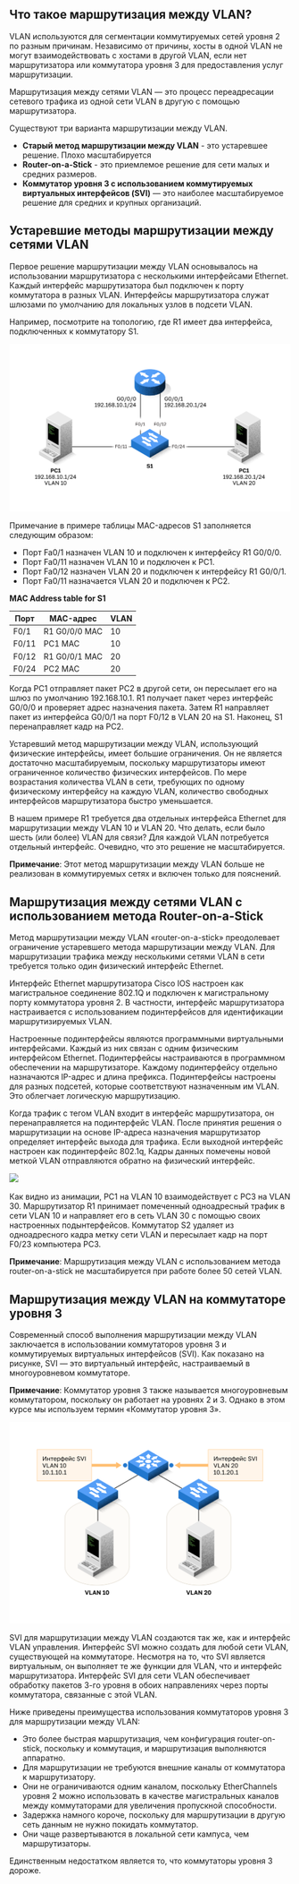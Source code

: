 <!-- 4.1.1 -->
## Что такое маршрутизация между VLAN?

VLAN используются для сегментации коммутируемых сетей уровня 2 по разным причинам. Независимо от причины, хосты в одной VLAN не могут взаимодействовать с хостами в другой VLAN, если нет маршрутизатора или коммутатора уровня 3 для предоставления услуг маршрутизации.

Маршрутизация между сетями VLAN — это процесс переадресации сетевого трафика из одной сети VLAN в другую с помощью маршрутизатора.

Существуют три варианта маршрутизации между VLAN.

* **Старый метод маршрутизации между VLAN** - это устаревшее решение. Плохо масштабируется
* **Router-on-a-Stick** - это приемлемое решение для сети малых и средних размеров.
* **Коммутатор уровня 3 с использованием коммутируемых виртуальных интерфейсов (SVI)** — это наиболее масштабируемое решение для средних и крупных организаций.

<!-- 4.1.2 -->
## Устаревшие методы маршрутизации между сетями VLAN

Первое решение маршрутизации между VLAN основывалось на использовании маршрутизатора с несколькими интерфейсами Ethernet. Каждый интерфейс маршрутизатора был подключен к порту коммутатора в разных VLAN. Интерфейсы маршрутизатора служат шлюзами по умолчанию для локальных узлов в подсети VLAN.

Например, посмотрите на топологию, где R1 имеет два интерфейса, подключенных к коммутатору S1.

![](./assets/4.1.2.svg)


Примечание в примере таблицы MAC-адресов S1 заполняется следующим образом:

* Порт Fa0/1 назначен VLAN 10 и подключен к интерфейсу R1 G0/0/0.
* Порт Fa0/11 назначен VLAN 10 и подключен к PC1.
* Порт Fa0/12 назначен VLAN 20 и подключен к интерфейсу R1 G0/0/1.
* Порт Fa0/11 назначается VLAN 20 и подключен к PC2.

**MAC Address table for S1**

| **Порт** | **MAC-адрес** | **VLAN** |
| --- | --- | --- |
| F0/1 | R1 G0/0/0 MAC | 10 |
| F0/11 | PC1 MAC | 10 |
| F0/12 | R1 G0/0/1 MAC | 20 |
| F0/24 | PC2 MAC | 20 |

Когда PC1 отправляет пакет PC2 в другой сети, он пересылает его на шлюз по умолчанию 192.168.10.1. R1 получает пакет через интерфейс G0/0/0 и проверяет адрес назначения пакета. Затем R1 направляет пакет из интерфейса G0/0/1 на порт F0/12 в VLAN 20 на S1. Наконец, S1 перенаправляет кадр на PC2.

Устаревший метод маршрутизации между VLAN, использующий физические интерфейсы, имеет большие ограничения. Он не является достаточно масштабируемым, поскольку маршрутизаторы имеют ограниченное количество физических интерфейсов. По мере возрастания количества VLAN в сети, требующих по одному физическому интерфейсу на каждую VLAN, количество свободных интерфейсов маршрутизатора быстро уменьшается.

В нашем примере R1 требуется два отдельных интерфейса Ethernet для маршрутизации между VLAN 10 и VLAN 20. Что делать, если было шесть (или более) VLAN для связи? Для каждой VLAN потребуется отдельный интерфейс. Очевидно, что это решение не масштабируется.

**Примечание**: Этот метод маршрутизации между VLAN больше не реализован в коммутируемых сетях и включен только для пояснений.

<!-- 4.1.3 -->
## Маршрутизация между сетями VLAN с использованием метода Router-on-a-Stick

Метод маршрутизации между VLAN «router-on-a-stick» преодолевает ограничение устаревшего метода маршрутизации между VLAN. Для маршрутизации трафика между несколькими сетями VLAN в сети требуется только один физический интерфейс Ethernet.

Интерфейс Ethernet маршрутизатора Cisco IOS настроен как магистральное соединение 802.1Q и подключен к магистральному порту коммутатора уровня 2. В частности, интерфейс маршрутизатора настраивается с использованием подинтерфейсов для идентификации маршрутизируемых VLAN.

Настроенные подинтерфейсы являются программными виртуальными интерфейсами. Каждый из них связан с одним физическим интерфейсом Ethernet. Подинтерфейсы настраиваются в программном обеспечении на маршрутизаторе. Каждому подинтерфейсу отдельно назначаются IP-адрес и длина префикса. Подинтерфейсы настроены для разных подсетей, которые соответствуют назначенным им VLAN. Это облегчает логическую маршрутизацию.

Когда трафик с тегом VLAN входит в интерфейс маршрутизатора, он перенаправляется на подинтерфейс VLAN. После принятия решения о маршрутизации на основе IP-адреса назначения маршрутизатор определяет интерфейс выхода для трафика. Если выходной интерфейс настроен как подинтерфейс 802.1q, Кадры данных помечены новой меткой VLAN отправляются обратно на физический интерфейс.

![](./assets/4.1.3.gif)

Как видно из анимации, PC1 на VLAN 10 взаимодействует с PC3 на VLAN 30. Маршрутизатор R1 принимает помеченный одноадресный трафик в сети VLAN 10 и направляет его в сеть VLAN 30 с помощью своих настроенных подынтерфейсов. Коммутатор S2 удаляет из одноадресного кадра метку сети VLAN и пересылает кадр на порт F0/23 компьютера PC3.

**Примечание**: Маршрутизация между VLAN с использованием метода router-on-a-stick не масштабируется при работе более 50 сетей VLAN.

<!-- 4.1.4 -->
## Маршрутизация между VLAN на коммутаторе уровня 3

Современный способ выполнения маршрутизации между VLAN заключается в использовании коммутаторов уровня 3 и коммутируемых виртуальных интерфейсов (SVI). Как показано на рисунке, SVI — это виртуальный интерфейс, настраиваемый в многоуровневом коммутаторе.

**Примечание**: Коммутатор уровня 3 также называется многоуровневым коммутатором, поскольку он работает на уровнях 2 и 3. Однако в этом курсе мы используем термин «Коммутатор уровня 3».

![](./assets/4.1.4.svg)


SVI для маршрутизации между VLAN создаются так же, как и интерфейс VLAN управления. Интерфейс SVI можно создать для любой сети VLAN, существующей на коммутаторе. Несмотря на то, что SVI является виртуальным, он выполняет те же функции для VLAN, что и интерфейс маршрутизатора. Интерфейс SVI для сети VLAN обеспечивает обработку пакетов 3-го уровня в обоих направлениях через порты коммутатора, связанные с этой VLAN.

Ниже приведены преимущества использования коммутаторов уровня 3 для маршрутизации между VLAN:

* Это более быстрая маршрутизация, чем конфигурация router-on-stick, поскольку и коммутация, и маршрутизация выполняются аппаратно.
* Для маршрутизации не требуются внешние каналы от коммутатора к маршрутизатору.
* Они не ограничиваются одним каналом, поскольку EtherChannels уровня 2 можно использовать в качестве магистральных каналов между коммутаторами для увеличения пропускной способности.
* Задержка намного короче, поскольку для маршрутизации в другую сеть данным не нужно покидать коммутатор.
* Они чаще развертываются в локальной сети кампуса, чем маршрутизаторы.

Единственным недостатком является то, что коммутаторы уровня 3 дороже.

<!-- 4.1.5 -->
<!-- quiz -->

